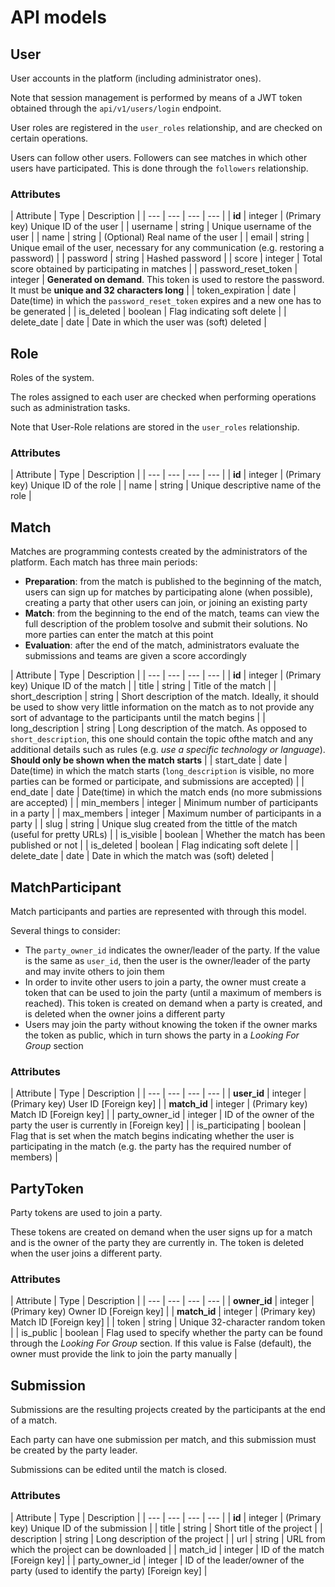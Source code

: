 # API models

## User

User accounts in the platform (including administrator ones).

Note that session management is performed by means of a JWT token obtained
through the `api/v1/users/login` endpoint.

User roles are registered in the `user_roles` relationship, and are
checked on certain operations.

Users can follow other users. Followers can see matches in which other users
have participated. This is done through the `followers` relationship.

### Attributes

| Attribute | Type | Description |
| --- | --- | --- | --- |
| **id** | integer | (Primary key) Unique ID of the user |
| username | string | Unique username of the user |
| name | string | (Optional) Real name of the user |
| email | string | Unique email of the user, necessary for any communication (e.g. restoring a password) |
| password | string | Hashed password |
| score | integer | Total score obtained by participating in matches |
| password_reset_token | integer | **Generated on demand**. This token is used to restore the password. It must be **unique and 32 characters long** |
| token_expiration | date | Date(time) in which the `password_reset_token` expires and a new one has to be generated |
| is_deleted | boolean | Flag indicating soft delete |
| delete_date | date | Date in which the user was (soft) deleted |


## Role

Roles of the system.

The roles assigned to each user are checked when performing operations such as
administration tasks.

Note that User-Role relations are stored in the `user_roles` relationship.

### Attributes

| Attribute | Type | Description |
| --- | --- | --- | --- |
| **id** | integer | (Primary key) Unique ID of the role |
| name | string | Unique descriptive name of the role |


## Match

Matches are programming contests created by the administrators of the platform.
Each match has three main periods:

- **Preparation**: from the match is published to the beginning of the match,
users can sign up for matches by participating alone (when possible), creating
a party that other users can join, or joining an existing party
- **Match**: from the beginning to the end of the match, teams can view the
full description of the problem tosolve and submit their solutions. No more
parties can enter the match at this point
- **Evaluation**: after the end of the match, administrators evaluate the
submissions and teams are given a score accordingly

| Attribute | Type | Description |
| --- | --- | --- | --- |
| **id** | integer | (Primary key) Unique ID of the match |
| title | string | Title of the match |
| short_description | string | Short description of the match. Ideally, it should be used to show very little information on the match as to not provide any sort of advantage to the participants until the match begins |
| long_description | string | Long description of the match. As opposed to `short_description`, this one should contain the topic ofthe match and any additional details such as rules (e.g. *use a specific technology or language*). **Should only be shown when the match starts** |
| start_date | date | Date(time) in which the match starts (`long_description` is visible, no more parties can be formed or participate, and submissions are accepted) |
| end_date | date | Date(time) in which the match ends (no more submissions are accepted) |
| min_members | integer | Minimum number of participants in a party |
| max_members | integer | Maximum number of participants in a party |
| slug | string | Unique slug created from the tittle of the match (useful for pretty URLs) |
| is_visible | boolean | Whether the match has been published or not |
| is_deleted | boolean | Flag indicating soft delete |
| delete_date | date | Date in which the match was (soft) deleted |


## MatchParticipant

Match participants and parties are represented with through this model.

Several things to consider:

- The `party_owner_id` indicates the owner/leader of the party. If the value
is the same as `user_id`, then the user is the owner/leader of the party and
may invite others to join them
- In order to invite other users to join a party, the owner must create a token
that can be used to join the party (until a maximum of members is reached).
This token is created on demand when a party is created, and is deleted when
the owner joins a different party
- Users may join the party without knowing the token if the owner marks the
token as public, which in turn shows the party in a *Looking For Group* section

### Attributes

| Attribute | Type | Description |
| --- | --- | --- | --- |
| **user_id** | integer | (Primary key) User ID [Foreign key] |
| **match_id** | integer | (Primary key) Match ID [Foreign key] |
| party_owner_id | integer | ID of the owner of the party the user is currently in [Foreign key] |
| is_participating | boolean | Flag that is set when the match begins indicating whether the user is participating in the match (e.g. the party has the required number of members) |


## PartyToken

Party tokens are used to join a party.

These tokens are created on demand when the user signs up for a match and is
the owner of the party they are currently in. The token is deleted when
the user joins a different party.

### Attributes

| Attribute | Type | Description |
| --- | --- | --- | --- |
| **owner_id** | integer | (Primary key) Owner ID [Foreign key] |
| **match_id** | integer | (Primary key) Match ID [Foreign key] |
| token | string | Unique 32-character random token |
| is_public | boolean | Flag used to specify whether the party can be found through the *Looking For Group* section. If this value is False (default), the owner
must provide the link to join the party manually |


## Submission

Submissions are the resulting projects created by the participants at the end of
a match.

Each party can have one submission per match, and this submission must be
created by the party leader.

Submissions can be edited until the match is closed.

### Attributes

| Attribute | Type | Description |
| --- | --- | --- | --- |
| **id** | integer | (Primary key) Unique ID of the submission |
| title | string | Short title of the project |
| description | string | Long description of the project |
| url | string | URL from which the project can be downloaded |
| match_id | integer | ID of the match [Foreign key] |
| party_owner_id | integer | ID of the leader/owner of the party (used to identify the party) [Foreign key] |
